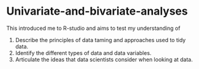 # Univariate-and-bivariate-analyses

This introduced me to R-studio and aims to test my understanding of 
  1. Describe the principles of data taming and approaches used to tidy data.
  2. Identify the different types of data and data variables.
  3. Articulate the ideas that data scientists consider when looking at data.
